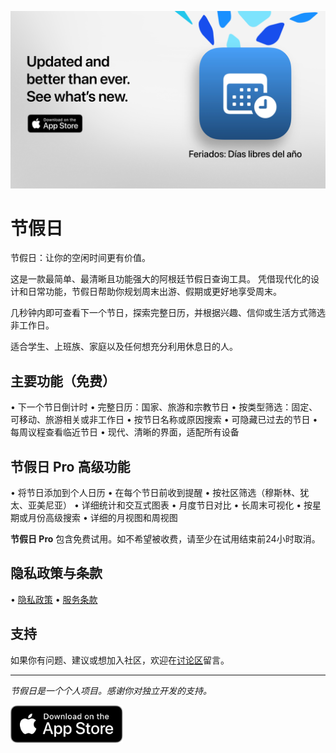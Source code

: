 [![节假日 App](images/banner.png)](https://apps.apple.com/app/id6744455042)

# 节假日

节假日：让你的空闲时间更有价值。

这是一款最简单、最清晰且功能强大的阿根廷节假日查询工具。
凭借现代化的设计和日常功能，节假日帮助你规划周末出游、假期或更好地享受周末。

几秒钟内即可查看下一个节日，探索完整日历，并根据兴趣、信仰或生活方式筛选非工作日。

适合学生、上班族、家庭以及任何想充分利用休息日的人。

## 主要功能（免费）

• 下一个节日倒计时
• 完整日历：国家、旅游和宗教节日
• 按类型筛选：固定、可移动、旅游相关或非工作日
• 按节日名称或原因搜索
• 可隐藏已过去的节日
• 每周议程查看临近节日
• 现代、清晰的界面，适配所有设备

## 节假日 Pro 高级功能

• 将节日添加到个人日历
• 在每个节日前收到提醒
• 按社区筛选（穆斯林、犹太、亚美尼亚）
• 详细统计和交互式图表
• 月度节日对比
• 长周末可视化
• 按星期或月份高级搜索
• 详细的月视图和周视图

**节假日 Pro** 包含免费试用。如不希望被收费，请至少在试用结束前24小时取消。

## 隐私政策与条款

• [隐私政策](https://lucasditomase.github.io/feriados/zh-Hans/privacy-policy)
• [服务条款](https://lucasditomase.github.io/feriados/zh-Hans/terms-and-conditions)

## 支持

如果你有问题、建议或想加入社区，欢迎在[讨论区](https://github.com/lucasditomase/feriados/discussions)留言。

---

*节假日是一个个人项目。感谢你对独立开发的支持。*

<p align="left">
  <a href="https://apps.apple.com/app/id6744455042">
    <img src="images/download-badge.svg" alt="Download on the App Store" height="60">
  </a>
</p>
